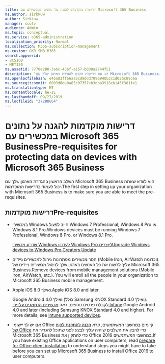 ```yaml
---
title: דרישות מוקדמות להגנה על נתונים במכשירים עם Microsoft 365 Business
ms.author: sirkkuw
author: Sirkkuw
manager: scotv
audience: Admin
ms.topic: conceptual
ms.service: o365-administration
localization_priority: Normal
ms.collection: M365-subscription-management
ms.custom: OKR_SMB_M365
search.appverid:
- BCS160
- MET150
ms.assetid: 7770e280-3a6c-436f-a157-b008a2744f51
description: 'דע את דרישות הקדם להגדרת הארגון שלך עם Microsoft 365 Business. '
ms.openlocfilehash: e4ba83ff66aa5cd9ddd7096948b3c1d02bc89c6a
ms.sourcegitcommit: 6003d6da0a85c97357eb3dba3918eb145f381fe1
ms.translationtype: MT
ms.contentlocale: he-IL
ms.lasthandoff: 09/27/2019
ms.locfileid: "37288664"
---
```

# <a name="pre-requisites-for-protecting-data-on-devices-with-microsoft-365-business"></a><span data-ttu-id="17078-103">דרישות מוקדמות להגנה על נתונים במכשירים עם Microsoft 365 Business</span><span class="sxs-lookup"><span data-stu-id="17078-103">Pre-requisites for protecting data on devices with Microsoft 365 Business</span></span>

<span data-ttu-id="17078-104">השלב הראשון בהגדרת הארגון שלך עם Microsoft 365 Business הוא לוודא שאתה יכול לעמוד בדרישות המוקדמות.</span><span class="sxs-lookup"><span data-stu-id="17078-104">The first step in setting up your organization with Microsoft 365 Business is to make sure you are able to meet the pre-requisites.</span></span>
  
## <a name="pre-requisites"></a><span data-ttu-id="17078-105">דרישות מוקדמות</span><span class="sxs-lookup"><span data-stu-id="17078-105">Pre-requisites</span></span>

- <span data-ttu-id="17078-106">במכשירי Windows חייב לפעול Windows 7 Professional,‏ Windows 8 Pro או Windows 8.1 Pro.</span><span class="sxs-lookup"><span data-stu-id="17078-106">Windows devices must be running Windows 7 Professional, Windows 8 Pro, or Windows 8.1 Pro.</span></span>
    
    [<span data-ttu-id="17078-107">שדרוג מכשירי Windows לעדכון Windows Pro ליוצרים</span><span class="sxs-lookup"><span data-stu-id="17078-107">Upgrade Windows devices to Windows Pro Creators Update</span></span>](upgrade-to-windows-pro-creators-update.md)
    
- <span data-ttu-id="17078-p101">הסר מכשירים מפתרונות ניהול למכשירים ניידים (Mobile Iron,‏ AirWatch וכדומה). עליך לרשום את כל האנשים בארגון שלך לניהול מכשירים ניידים של Microsoft 365 Business.</span><span class="sxs-lookup"><span data-stu-id="17078-p101">Remove devices from mobile management solutions (Mobile Iron, AirWatch, etc.). You will enroll all the people in your organization to Microsoft 365 Business mobile management.</span></span>
    
- <span data-ttu-id="17078-110">Apple iOS 8.0 ואילך.</span><span class="sxs-lookup"><span data-stu-id="17078-110">Apple iOS 8.0 and later.</span></span>
    
    <span data-ttu-id="17078-p102">Google Android 4.0 ואילך (כולל Samsung KNOX Standard 4.0 ואילך). לקבלת פרטים נוספים, ראה [מכשירים הנתמכים על-ידי Intune](https://go.microsoft.com/fwlink/p/?linkid=852307).</span><span class="sxs-lookup"><span data-stu-id="17078-p102">Google Android 4.0 and later (including Samsung KNOX Standard 4.0 and higher). For more details, see [Intune supported devices](https://go.microsoft.com/fwlink/p/?linkid=852307).</span></span>
    
- <span data-ttu-id="17078-113">אם יש לך יישומי Office קיימים במחשבי המשתמשים, קרא [הכנה להתקנת לקוח של Office](prepare-for-office-client-deployment.md) כדי להבין את השלבים שיהיה עליך לבצע לפני שתוכל להגדיר את Microsoft 365 Business כדי להתקין את Office 2016 במחשבי המשתמשים.</span><span class="sxs-lookup"><span data-stu-id="17078-113">If you have existing Office applications on user computers, read [prepare for Office client installation](prepare-for-office-client-deployment.md) to understand steps you might have to take before you can set up Microsoft 365 Business to install Office 2016 to user computers.</span></span> 
    


